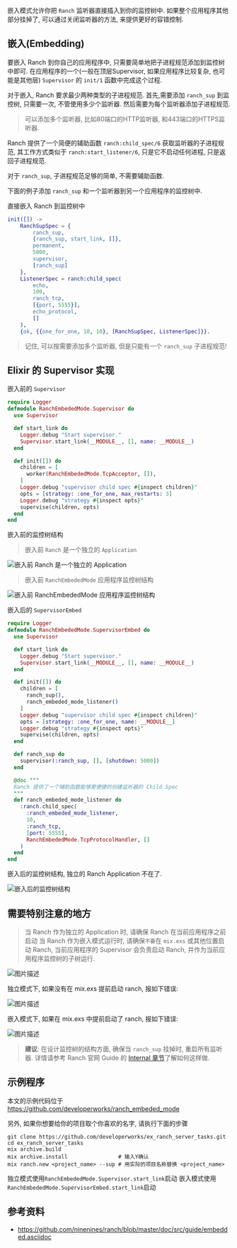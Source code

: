 嵌入模式允许你把 `Ranch` 监听器直接插入到你的监控树中. 如果整个应用程序其他部分挂掉了, 可以通过关闭监听器的方法, 来提供更好的容错控制.

## 嵌入(Embedding)

要嵌入 Ranch 到你自己的应用程序中, 只需要简单地把子进程规范添加到监控树中即可. 在应用程序的一个(一般在顶层Supervisor, 如果应用程序比较复杂, 也可能是其他层) `Supervisor` 的 `init/1` 函数中完成这个过程.

对于嵌入, Ranch 要求最少两种类型的子进程规范. 首先,需要添加 `ranch_sup` 到监控树, 只需要一次, 不管使用多少个监听器. 然后需要为每个监听器添加子进程规范.

> 可以添加多个监听器, 比如80端口的HTTP监听器, 和443端口的HTTPS监听器.

Ranch 提供了一个简便的辅助函数 `ranch:child_spec/6` 获取监听器的子进程规范, 其工作方式类似于 `ranch:start_listener/6`, 只是它不启动任何进程, 只是返回子进程规范.

对于 `ranch_sup`, 子进程规范足够的简单, 不需要辅助函数.

下面的例子添加 `ranch_sup` 和一个监听器到另一个应用程序的监控树中.

直接嵌入 Ranch 到监控树中

```erlang
init([]) ->
    RanchSupSpec = {
        ranch_sup, 
        {ranch_sup, start_link, []}, 
        permanent, 
        5000, 
        supervisor, 
        [ranch_sup]
    },
    ListenerSpec = ranch:child_spec(
        echo, 
        100, 
        ranch_tcp, 
        [{port, 5555}], 
        echo_protocol, 
        []
    ),
    {ok, {{one_for_one, 10, 10}, [RanchSupSpec, ListenerSpec]}}.
```

> 记住, 可以按需要添加多个监听器, 但是只能有一个 `ranch_sup` 子进程规范!

## Elixir 的 Supervisor 实现  

嵌入前的 `Supervisor`

```elixir
require Logger
defmodule RanchEmbededMode.Supervisor do
  use Supervisor

  def start_link do
    Logger.debug "Start supervisor."
    Supervisor.start_link(__MODULE__, [], name: __MODULE__)
  end

  def init([]) do
    children = [
      worker(RanchEmbededMode.TcpAcceptor, []),
    ]
    Logger.debug "supervisor child spec #{inspect children}"
    opts = [strategy: :one_for_one, max_restarts: 3]
    Logger.debug "strategy #{inspect opts}"
    supervise(children, opts)
  end
end
```

嵌入前的监控树结构

> 嵌入前 `Ranch` 是一个独立的 `Application`

![嵌入前 Ranch 是一个独立的 Application][1]

> 嵌入前 `RanchEmbededMode` 应用程序监控树结构

![嵌入前 RanchEmbededMode 应用程序监控树结构][2]

嵌入后的 `SupervisorEmbed`

```elixir
require Logger
defmodule RanchEmbededMode.SupervisorEmbed do
  use Supervisor

  def start_link do
    Logger.debug "Start supervisor."
    Supervisor.start_link(__MODULE__, [], name: __MODULE__)
  end

  def init([]) do
    children = [
      ranch_sup(),
      ranch_embeded_mode_listener()
    ]
    Logger.debug "supervisor child spec #{inspect children}"
    opts = [strategy: :one_for_one, name: __MODULE__]
    Logger.debug "strategy #{inspect opts}"
    supervise(children, opts)
  end

  def ranch_sup do
    supervisor(:ranch_sup, [], [shutdown: 5000])
  end

  @doc """
  Ranch 提供了一个辅助函数能够更便捷的创建监听器的 Child Spec
  """
  def ranch_embeded_mode_listener do
    :ranch.child_spec(
      :ranch_embeded_mode_listener,
      10,
      :ranch_tcp,
      [port: 5555],
      RanchEmbededMode.TcpProtocolHandler, []
    )
  end
end
```

嵌入后的监控树结构, 独立的 Ranch Application 不在了.

![嵌入后的监控树结构][3]

## 需要特别注意的地方

> 当 Ranch 作为独立的 Application 时, 请确保 Ranch 在当前应用程序之前启动
> 当 Ranch 作为嵌入模式运行时, 请确保`不要`在 `mix.exs` 或其他位置启动 Ranch, 当前应用程序的 Supervisor 会负责启动 Ranch, 并作为当前应用程序监控树的子树运行.

![图片描述][4]

独立模式下, 如果没有在 mix.exs 提前启动 ranch, 报如下错误:

![图片描述][5]

嵌入模式下, 如果在 mix.exs 中提前启动了 ranch, 报如下错误:

![图片描述][6]

> **建议**: 
> 在设计监控树的结构方面, 确保当 `ranch_sup` 挂掉时, 重启所有监听器. 详情请参考 Ranch 官网 Guide 的 [Internal 章节](https://github.com/ninenines/ranch/blob/master/doc/src/guide/internals.asciidoc)了解如何这样做.

## 示例程序

本文的示例代码位于 https://github.com/developerworks/ranch_embeded_mode

另外, 如果你想要给你的项目取个你喜欢的名字, 请执行下面的步骤

```
git clone https://github.com/developerworks/ex_ranch_server_tasks.git
cd ex_ranch_server_tasks
mix archive.build
mix archive.install                # 输入Y确认
mix ranch.new <project_name> --sup # 用实际的项目名称替换 <project_name>
```

独立模式使用`RanchEmbededMode.Supervisor.start_link`启动
嵌入模式使用`RanchEmbededMode.SupervisorEmbed.start_link`启动

## 参考资料

- https://github.com/ninenines/ranch/blob/master/doc/src/guide/embedded.asciidoc


  [1]: https://segmentfault.com/img/bVvy81
  [2]: https://segmentfault.com/img/bVvy87
  [3]: https://segmentfault.com/img/bVvzls
  [4]: https://segmentfault.com/img/bVvzdl
  [5]: https://segmentfault.com/img/bVvzf9
  [6]: https://segmentfault.com/img/bVvzgd